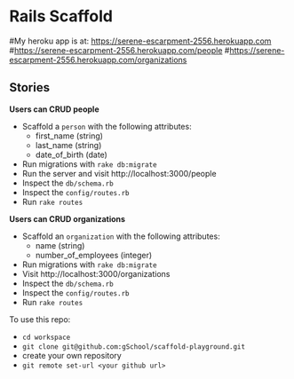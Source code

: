 # Rails Scaffold

#My heroku app is at: https://serene-escarpment-2556.herokuapp.com
#https://serene-escarpment-2556.herokuapp.com/people
#https://serene-escarpment-2556.herokuapp.com/organizations

## Stories

**Users can CRUD people**

* Scaffold a `person` with the following attributes:
    * first_name (string)
    * last_name (string)
    * date_of_birth (date)
* Run migrations with `rake db:migrate`
* Run the server and visit http://localhost:3000/people
* Inspect the `db/schema.rb`
* Inspect the `config/routes.rb`
* Run `rake routes`

**Users can CRUD organizations**

* Scaffold an `organization` with the following attributes:
    * name (string)
    * number_of_employees (integer)
* Run migrations with `rake db:migrate`
* Visit http://localhost:3000/organizations
* Inspect the `db/schema.rb`
* Inspect the `config/routes.rb`
* Run `rake routes`

To use this repo:

- `cd workspace`
- `git clone git@github.com:gSchool/scaffold-playground.git`
- create your own repository
- `git remote set-url <your github url>`

